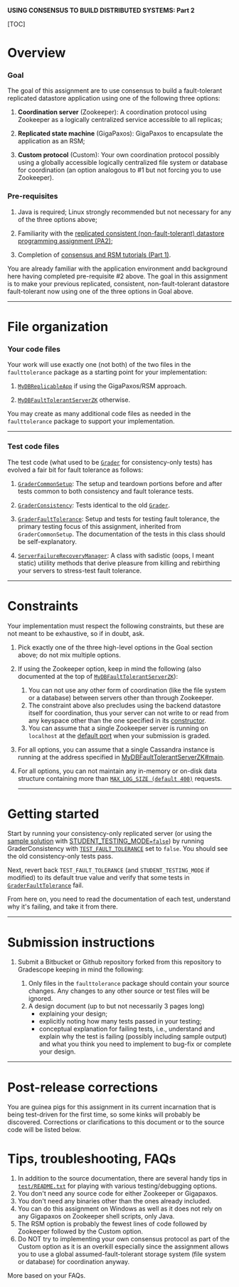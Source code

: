 **USING CONSENSUS TO BUILD DISTRIBUTED SYSTEMS: Part 2**

[TOC]

# Overview #

### Goal ###
The goal of this assignment are to use consensus to build a fault-tolerant replicated datastore application using one of the following three options:

1. **Coordination server** (Zookeeper): A coordination protocol using Zookeeper as a logically centralized service accessible to all replicas;

2. **Replicated state machine** (GigaPaxos): GigaPaxos to encapsulate the application as an RSM;

3. **Custom protocol** (Custom): Your own coordination protocol possibly using a globally accessible logically centralized file system or database for coordination (an option analogous to #1 but not forcing you to use Zookeeper).

### Pre-requisites ###

1. Java is required; Linux strongly recommended but not necessary for any of the three options above;

2. Familiarity with the [replicated consistent (non-fault-tolerant) datastore programming assignment (PA2)](https://bitbucket.org/avenka/590cc/src/master/consistency/);

3. Completion of [consensus and RSM tutorials (Part 1)](https://bitbucket.org/distrsys/consensus-rsm-tutorials/src/master/README.md?mode=edit&at=master).

You are already familiar with the application environment andd background here having completed pre-requisite #2 above. The goal in this assignment is to make your previous replicated, consistent, non-fault-tolerant datastore fault-tolerant now using one of the three options in Goal above.

***

#  File organization #

### Your code files ###
Your work will use exactly one (not both) of the two files in the `faulttolerance` package as a starting point for your implementation:

1. [`MyDBReplicableApp`](https://bitbucket.org/distrsys/fault-tolerant-db/src/master/src/server/faulttolerance/MyDBReplicableAppGP.java) if using the GigaPaxos/RSM approach.

2. [`MyDBFaultTolerantServerZK`](https://bitbucket.org/distrsys/fault-tolerant-db/src/master/src/server/faulttolerance/MyDBFaultTolerantServerZK.java) otherwise.

You may create as many additional code files as needed in the `faulttolerance` package to support your implementation.
***

### Test code files ###
The test code (what used to be [`Grader`](https://bitbucket.org/avenka/590cc/src/master/consistency/test/Grader.java) for consistency-only tests) has evolved a fair bit for fault tolerance as follows:

1. [`GraderCommonSetup`](https://bitbucket.org/distrsys/fault-tolerant-db/src/master/test/GraderCommonSetup.java): The setup and teardown portions before and after tests common to both consistency and fault tolerance tests.

2. [`GraderConsistency`](https://bitbucket.org/distrsys/fault-tolerant-db/src/master/test/GraderConsistency.java): Tests identical to the old [`Grader`](https://bitbucket.org/avenka/590cc/src/master/consistency/test/Grader.java).

3. [`GraderFaultTolerance`](https://bitbucket.org/distrsys/fault-tolerant-db/src/master/test/GraderFaultTolerance.java): Setup and tests for testing fault tolerance, the primary testing focus of this assignment, inherited from `GraderCommonSetup`. The documentation of the tests in this class should be self-explanatory.

4. [`ServerFailureRecoveryManager`](https://bitbucket.org/distrsys/fault-tolerant-db/src/master/test/ServerFailureRecoveryManager.java): A class with sadistic (oops, I meant static) utiility methods that derive pleasure from killing and rebirthing your servers to stress-test fault tolerance.

***

# Constraints #
Your implementation must respect the following constraints, but these are not meant to be exhaustive, so if in doubt, ask.

1. Pick exactly one of the three high-level options in the Goal section above; do not mix multiple options.

2. If using the Zookeeper option, keep in mind the following (also documented at the top of [`MyDBFaultTolerantServerZK`](https://bitbucket.org/distrsys/fault-tolerant-db/src/master/src/server/faulttolerance/MyDBFaultTolerantServerZK.java)):
	1. You can not use any other form of coordination (like the file system or a database) between servers other than through Zookeeper. 
	2. The constraint above also precludes using the backend datastore itself for coordination, thus your server can not write to or read from any keyspace other than the one specified in its [constructor](https://bitbucket.org/distrsys/fault-tolerant-db/src/e4247b90b8e5fce088791db1d254ec4b217f66e1/src/server/faulttolerance/MyDBFaultTolerantServerZK.java#lines-60).
	3. You can assume that a single Zookeeper server is running on `localhost` at the [default port](https://bitbucket.org/distrsys/fault-tolerant-db/src/8d5714f278fd658e80f6f541a7e30cf0714e3500/src/server/faulttolerance/MyDBFaultTolerantServerZK.java#lines-49) when your submission is graded.
	
3. For all options, you can assume that a single Cassandra instance is running at the address specified in [MyDBFaultTolerantServerZK#main](https://bitbucket.org/distrsys/fault-tolerant-db/src/9a12b86469508854d641de52f19170ec6db712b5/src/server/faulttolerance/MyDBFaultTolerantServerZK.java#lines-107).

4. For all options, you can not maintain any in-memory or on-disk data structure containing more than [`MAX_LOG_SIZE (default 400)`](https://bitbucket.org/distrsys/fault-tolerant-db/src/9a12b86469508854d641de52f19170ec6db712b5/src/server/faulttolerance/MyDBFaultTolerantServerZK.java#lines-49) requests.
	
	***

# Getting started #

Start by running your consistency-only replicated server (or using the [sample solution](https://bitbucket.org/distrsys/fault-tolerant-db/src/master/src/server/AVDBReplicatedServer.java) with [STUDENT_TESTING_MODE`=false`](https://bitbucket.org/distrsys/fault-tolerant-db/src/9a12b86469508854d641de52f19170ec6db712b5/test/GraderCommonSetup.java#lines-93)) by running GraderConsistency with [`TEST_FAULT_TOLERANCE`](https://bitbucket.org/distrsys/fault-tolerant-db/src/9a12b86469508854d641de52f19170ec6db712b5/test/GraderCommonSetup.java#lines-90) set to `false`. You should see the old consistency-only tests pass.

Next, revert back `TEST_FAULT_TOLERANCE` (and `STUDENT_TESTING_MODE` if modified) to its default true value and verify that some tests in [`GraderFaultTolerance`](https://bitbucket.org/distrsys/fault-tolerant-db/src/master/test/GraderFaultTolerance.java) fail.

From here on, you need to read the documentation of each test, understand why it's failing, and take it from there.

***

# Submission instructions #

1. Submit a Bitbucket or Github repository forked from this repository to Gradescope keeping in mind the following:

    1. Only files in the `faulttolerance` package should contain your source changes. Any changes to any other source or test files will be ignored. 
	2. A design document (up to but not necessarily 3 pages long) 
		* explaining your design; 
		* explicitly noting how many tests passed in your testing; 
		* conceptual explanation for failing tests, i.e., understand and explain why the test is failing (possibly including sample output) and what you think you need to implement to bug-fix or complete your design.
	
***

# Post-release corrections #
You are guinea pigs for this assignment in its current incarnation that is being test-driven for the first time, so some kinks will probably be discovered. Corrections or clarifications to this document or to the source code will be listed below.

# Tips, troubleshooting, FAQs #
1. In addition to the source documentation, there are several handy tips in [`test/README.txt`](https://bitbucket.org/distrsys/fault-tolerant-db/src/master/test/README.txt) for playing with various testing/debugging options.
2. You don't need any source code for either Zookeeper or Gigapaxos.
3. You don't need any binaries other than the ones already included.
4. You can do this assignment on Windows as well as it does not rely on any Gigapaxos on Zookeeper shell scripts, only Java.
5. The RSM option is probably the fewest lines of code followed by Zookeeper followed by the Custom option. 
6. Do NOT try to implementing your own consensus protocol as part of the Custom option as it is an overkill especially since the assignment allows you to use a global assumed-fault-tolerant storage system (file system or database) for coordination anyway.

More based on your FAQs.

